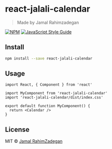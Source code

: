 # react-jalali-calendar

> Made by Jamal Rahimzadegan

[![NPM](https://img.shields.io/npm/v/react-jalali-calendar.svg)](https://www.npmjs.com/package/react-jalali-calendar) [![JavaScript Style Guide](https://img.shields.io/badge/code_style-standard-brightgreen.svg)](https://standardjs.com)

## Install

```bash
npm install --save react-jalali-calendar
```

## Usage

```tsx
import React, { Component } from 'react'

import MyComponent from 'react-jalali-calendar'
import 'react-jalali-calendar/dist/index.css'

export default function MyComponent() {
  return <Calendar />
}
```

## License

MIT © [Jamal RahimZadegan](https://github.com/jamal-rahimzadegan)
